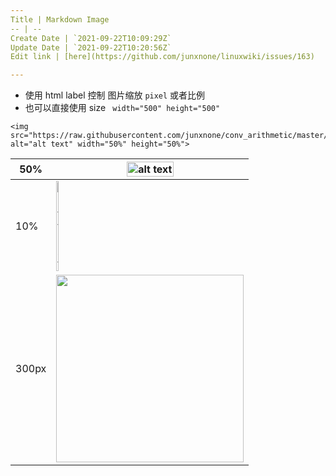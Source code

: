 ```yaml
---
Title | Markdown Image
-- | --
Create Date | `2021-09-22T10:09:29Z`
Update Date | `2021-09-22T10:20:56Z`
Edit link | [here](https://github.com/junxnone/linuxwiki/issues/163)

---
```

- 使用 html label 控制 图片缩放 `pixel` 或者比例
- 也可以直接使用 size ` width="500" height="500"`

```
<img src="https://raw.githubusercontent.com/junxnone/conv_arithmetic/master/gif/no_padding_strides_transposed.gif" alt="alt text" width="50%" height="50%">
```

50% | <img src="https://raw.githubusercontent.com/junxnone/conv_arithmetic/master/gif/no_padding_strides_transposed.gif" alt="alt text" width="50%" height="50%">
-- | --
10% | <img src="https://raw.githubusercontent.com/junxnone/conv_arithmetic/master/gif/no_padding_strides_transposed.gif" alt="alt text" width="10%" height="10%">
300px | <img width="300px" src="https://raw.githubusercontent.com/junxnone/conv_arithmetic/master/gif/no_padding_strides_transposed.gif">

